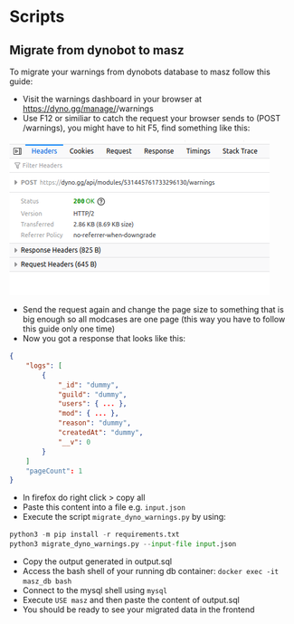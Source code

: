 # Scripts

## Migrate from dynobot to masz

To migrate your warnings from dynobots database to masz follow this guide:

- Visit the warnings dashboard in your browser at https://dyno.gg/manage/<your guildid>/warnings
- Use F12 or similiar to catch the request your browser sends to (POST /warnings), you might have to hit F5, find something like this:

![Image of Yaktocat](./example01.png)

- Send the request again and change the page size to something that is big enough so all modcases are one page (this way you have to follow this guide only one time)
- Now you got a response that looks like this:
```json
{
    "logs": [
        {
            "_id": "dummy",
            "guild": "dummy",
            "users": { ... },
            "mod": { ... },
            "reason": "dummy",
            "createdAt": "dummy",
            "__v": 0
        }
    ]
    "pageCount": 1
}
```
- In firefox do right click > copy all 
- Paste this content into a file e.g. `input.json`
- Execute the script `migrate_dyno_warnings.py` by using:
```py
python3 -m pip install -r requirements.txt
python3 migrate_dyno_warnings.py --input-file input.json
```
- Copy the output generated in output.sql
- Access the bash shell of your running db container: `docker exec -it masz_db bash`
- Connect to the mysql shell using `mysql`
- Execute `USE masz` and then paste the content of output.sql
- You should be ready to see your migrated data in the frontend
